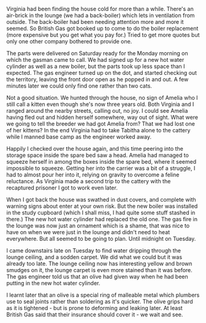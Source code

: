 Virginia had been finding the house cold for more than a while. 	There's an air-brick in the lounge (we had a back-boiler) which 	lets in ventilation from outside. The back-boiler had been needing 	attention more and more it seemed. So British Gas got booked up to 	come to do the boiler replacement (more expensive but you get what 	you pay for.) Tried to get more quotes but only one other company 	bothered to provide one.

The parts were delivered on Saturday ready for the Monday morning 	on which the gasman came to call. We had signed up for a new hot 	water cylinder as well as a new boiler, but the parts took up less 	space than I expected. The gas engineer turned up on the dot, and 	started checking out the territory, leaving the front door open as 	he popped in and out. A few minutes later we could only find one 	rather than two cats.

Not a good situation. We hunted through the house, no sign of 		Amelia who I still call a kitten even though she's now three years 	old. Both Virginia and I ranged around the nearby streets, calling 	out, no joy. I could see Amelia having fled out and hidden herself 	somewhere, way out of sight. What were we going to tell the breeder 	we had got Amelia from? That we had lost one of her kittens? In the 	end Virginia had to take Tabitha alone to the cattery while I 		manned base camp as the engineer worked away.

Happily I checked over the house again, and this time peering into 	the storage space inside the spare bed saw a head. Amelia had 		managed to squeeze herself in among the boxes inside the spare bed, 	where it seemed impossible to squeeze. Getting her into the carrier 	was a bit of a struggle, I had to almost pour her into it, relying 	on gravity to overcome a feline reluctance. As Virginia made a 		second trip to the cattery with the recaptured prisoner I got to 	work even later.

When I got back the house was swathed in dust covers, and complete 	with warning signs about enter at your own risk. But the new boiler 	was installed in the study cupboard (which I shall miss, I had 		quite some stuff stashed in there.) The new hot water cylinder had 	replaced the old one. The gas fire in the lounge was now just an 	ornament which is a shame, that was nice to have on when we were 	just in the lounge and didn't need to heat everywhere. But all 		seemed to be going to plan. Until midnight on Tuesday.

I came downstairs late on Tuesday to find water dripping through 	the lounge ceiling, and a sodden carpet. We did what we could but 	it was already too late. The lounge ceiling now has interesting 	yellow and brown smudges on it, the lounge carpet is even more 		stained than it was before. The gas engineer told us that an olive 	had given way when he had been putting in the new hot water cylinder.

I learnt later that an olive is a special ring of malleable metal 	which plumbers use to seal joints rather than soldering as it's 	quicker. The olive grips hard as it is tightened - but is prone to 	deforming and leaking later. At least British Gas said that their 	insurance should cover it - we wait and see.
